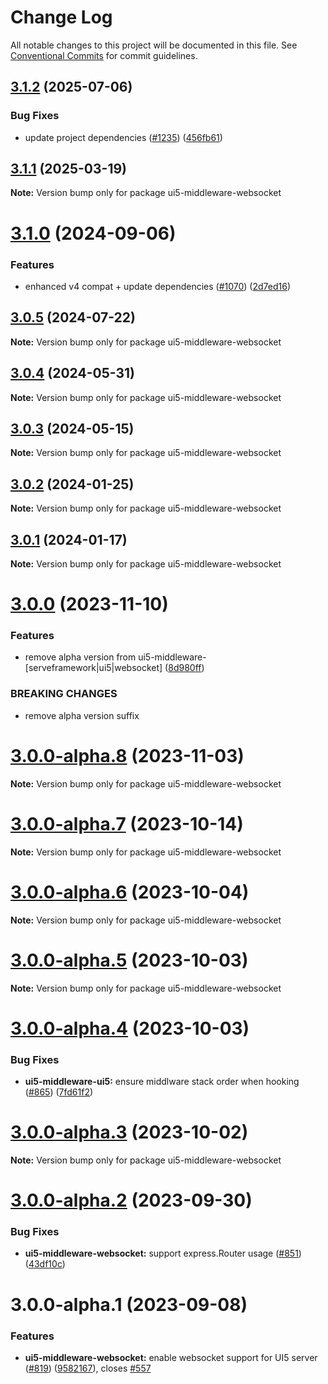 # Change Log

All notable changes to this project will be documented in this file.
See [Conventional Commits](https://conventionalcommits.org) for commit guidelines.

## [3.1.2](https://github.com/ui5-community/ui5-ecosystem-showcase/compare/ui5-middleware-websocket@3.1.1...ui5-middleware-websocket@3.1.2) (2025-07-06)


### Bug Fixes

* update project dependencies ([#1235](https://github.com/ui5-community/ui5-ecosystem-showcase/issues/1235)) ([456fb61](https://github.com/ui5-community/ui5-ecosystem-showcase/commit/456fb6143125e3334acafb129e219499b2a1c882))





## [3.1.1](https://github.com/ui5-community/ui5-ecosystem-showcase/compare/ui5-middleware-websocket@3.1.0...ui5-middleware-websocket@3.1.1) (2025-03-19)

**Note:** Version bump only for package ui5-middleware-websocket





# [3.1.0](https://github.com/ui5-community/ui5-ecosystem-showcase/compare/ui5-middleware-websocket@3.0.5...ui5-middleware-websocket@3.1.0) (2024-09-06)


### Features

* enhanced v4 compat + update dependencies ([#1070](https://github.com/ui5-community/ui5-ecosystem-showcase/issues/1070)) ([2d7ed16](https://github.com/ui5-community/ui5-ecosystem-showcase/commit/2d7ed1623249febd32ecabdd2b47698f1cd968d5))





## [3.0.5](https://github.com/ui5-community/ui5-ecosystem-showcase/compare/ui5-middleware-websocket@3.0.4...ui5-middleware-websocket@3.0.5) (2024-07-22)

**Note:** Version bump only for package ui5-middleware-websocket





## [3.0.4](https://github.com/ui5-community/ui5-ecosystem-showcase/compare/ui5-middleware-websocket@3.0.3...ui5-middleware-websocket@3.0.4) (2024-05-31)

**Note:** Version bump only for package ui5-middleware-websocket





## [3.0.3](https://github.com/ui5-community/ui5-ecosystem-showcase/compare/ui5-middleware-websocket@3.0.2...ui5-middleware-websocket@3.0.3) (2024-05-15)

**Note:** Version bump only for package ui5-middleware-websocket





## [3.0.2](https://github.com/ui5-community/ui5-ecosystem-showcase/compare/ui5-middleware-websocket@3.0.1...ui5-middleware-websocket@3.0.2) (2024-01-25)

**Note:** Version bump only for package ui5-middleware-websocket





## [3.0.1](https://github.com/ui5-community/ui5-ecosystem-showcase/compare/ui5-middleware-websocket@3.0.0...ui5-middleware-websocket@3.0.1) (2024-01-17)

**Note:** Version bump only for package ui5-middleware-websocket





# [3.0.0](https://github.com/ui5-community/ui5-ecosystem-showcase/compare/ui5-middleware-websocket@3.0.0-alpha.8...ui5-middleware-websocket@3.0.0) (2023-11-10)


### Features

* remove alpha version from ui5-middleware-[serveframework|ui5|websocket] ([8d980ff](https://github.com/ui5-community/ui5-ecosystem-showcase/commit/8d980ff5f646a92c5677aca525b300d96704d069))


### BREAKING CHANGES

* remove alpha version suffix





# [3.0.0-alpha.8](https://github.com/ui5-community/ui5-ecosystem-showcase/compare/ui5-middleware-websocket@3.0.0-alpha.7...ui5-middleware-websocket@3.0.0-alpha.8) (2023-11-03)

**Note:** Version bump only for package ui5-middleware-websocket





# [3.0.0-alpha.7](https://github.com/ui5-community/ui5-ecosystem-showcase/compare/ui5-middleware-websocket@3.0.0-alpha.6...ui5-middleware-websocket@3.0.0-alpha.7) (2023-10-14)

**Note:** Version bump only for package ui5-middleware-websocket





# [3.0.0-alpha.6](https://github.com/ui5-community/ui5-ecosystem-showcase/compare/ui5-middleware-websocket@3.0.0-alpha.5...ui5-middleware-websocket@3.0.0-alpha.6) (2023-10-04)

**Note:** Version bump only for package ui5-middleware-websocket





# [3.0.0-alpha.5](https://github.com/ui5-community/ui5-ecosystem-showcase/compare/ui5-middleware-websocket@3.0.0-alpha.4...ui5-middleware-websocket@3.0.0-alpha.5) (2023-10-03)

**Note:** Version bump only for package ui5-middleware-websocket





# [3.0.0-alpha.4](https://github.com/ui5-community/ui5-ecosystem-showcase/compare/ui5-middleware-websocket@3.0.0-alpha.3...ui5-middleware-websocket@3.0.0-alpha.4) (2023-10-03)


### Bug Fixes

* **ui5-middleware-ui5:** ensure middlware stack order when hooking ([#865](https://github.com/ui5-community/ui5-ecosystem-showcase/issues/865)) ([7fd61f2](https://github.com/ui5-community/ui5-ecosystem-showcase/commit/7fd61f225b619e4b9166402122492844e02e925b))





# [3.0.0-alpha.3](https://github.com/ui5-community/ui5-ecosystem-showcase/compare/ui5-middleware-websocket@3.0.0-alpha.2...ui5-middleware-websocket@3.0.0-alpha.3) (2023-10-02)

**Note:** Version bump only for package ui5-middleware-websocket





# [3.0.0-alpha.2](https://github.com/ui5-community/ui5-ecosystem-showcase/compare/ui5-middleware-websocket@3.0.0-alpha.1...ui5-middleware-websocket@3.0.0-alpha.2) (2023-09-30)


### Bug Fixes

* **ui5-middleware-websocket:** support express.Router usage ([#851](https://github.com/ui5-community/ui5-ecosystem-showcase/issues/851)) ([43df10c](https://github.com/ui5-community/ui5-ecosystem-showcase/commit/43df10c21bb61b898331b301c21c2bb0ab22debb))





# 3.0.0-alpha.1 (2023-09-08)


### Features

* **ui5-middleware-websocket:** enable websocket support for UI5 server ([#819](https://github.com/ui5-community/ui5-ecosystem-showcase/issues/819)) ([9582167](https://github.com/ui5-community/ui5-ecosystem-showcase/commit/9582167dcf8be13df43b9966ef3af59561e1d98d)), closes [#557](https://github.com/ui5-community/ui5-ecosystem-showcase/issues/557)
